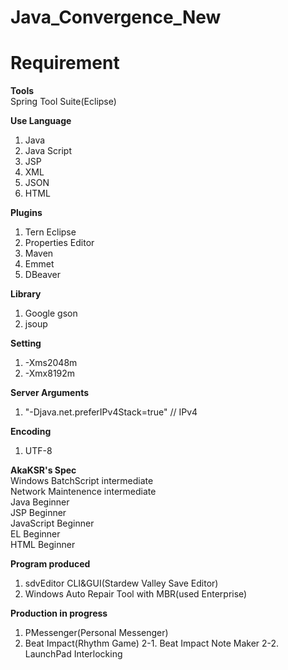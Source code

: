 # Java_Convergence_New
# Requirement
<b>Tools</b><br>
Spring Tool Suite(Eclipse)

<b>Use Language</b><br>
1. Java
2. Java Script
3. JSP
4. XML
5. JSON
6. HTML

<b>Plugins</b><br>
1. Tern Eclipse
2. Properties Editor
3. Maven
4. Emmet
5. DBeaver

<b>Library</b><br>
1. Google gson
2. jsoup

<b>Setting</b><br>
1. -Xms2048m
2. -Xmx8192m

<b>Server Arguments</b><br>
1. "-Djava.net.preferIPv4Stack=true" // IPv4

<b>Encoding</b><br>
1. UTF-8

<b>AkaKSR's Spec</b><br>
Windows BatchScript intermediate<br>
Network Maintenence intermediate<br>
Java Beginner<br>
JSP Beginner<br>
JavaScript Beginner<br>
EL Beginner<br>
HTML Beginner<br>

<b>Program produced</b>
1. sdvEditor CLI&GUI(Stardew Valley Save Editor)
2. Windows Auto Repair Tool with MBR(used Enterprise)

<b>Production in progress</b>
1. PMessenger(Personal Messenger)
2. Beat Impact(Rhythm Game)
2-1. Beat Impact Note Maker
2-2. LaunchPad Interlocking
